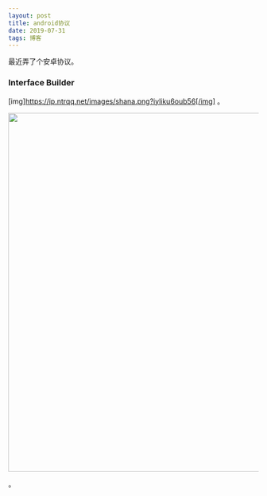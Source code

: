 ```yaml
---
layout: post
title: android协议
date: 2019-07-31
tags: 博客    
---
```


最近弄了个安卓协议。


### Interface Builder

[img]https://ip.ntrqq.net/images/shana.png?iyliku6oub56[/img]
。


<img src="/images/A/123.gif" height="720" width="1200">

。